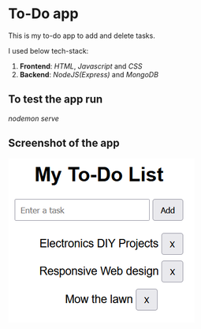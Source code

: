 # To-Do app
This is my to-do app to add and delete tasks.

I used below tech-stack:
1. **Frontend**: *HTML*, *Javascript* and *CSS*
2. **Backend**: *NodeJS(Express)* and *MongoDB*

## To test the app run
*nodemon serve*

## Screenshot of the app
![My screenshot](image-1.png)

